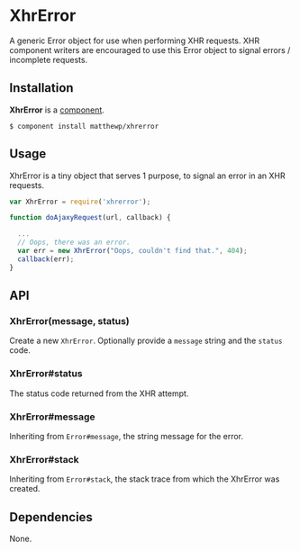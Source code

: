 # XhrError

A generic Error object for use when performing XHR requests. XHR component writers are encouraged to use this Error object to signal errors / incomplete requests.

## Installation

**XhrError** is a [component](https://github.com/component/component).

    $ component install matthewp/xhrerror

## Usage

XhrError is a tiny object that serves 1 purpose, to signal an error in an XHR requests.

```javascript
var XhrError = require('xhrerror');

function doAjaxyRequest(url, callback) {

  ...
  // Oops, there was an error.
  var err = new XhrError("Oops, couldn't find that.", 404);
  callback(err);
}
```

## API

### XhrError(message, status)

Create a new ``XhrError``. Optionally provide a ``message`` string and the ``status`` code.

### XhrError#status

The status code returned from the XHR attempt.

### XhrError#message

Inheriting from ``Error#message``, the string message for the error.

### XhrError#stack

Inheriting from ``Error#stack``, the stack trace from which the XhrError was created.

## Dependencies

None.